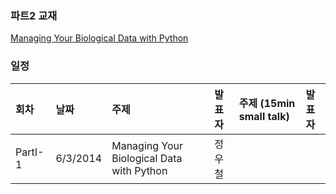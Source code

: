 
### 파트2 교재
[Managing Your Biological Data with Python](http://www.crcpress.com/product/isbn/9781439880937)

### 일정

|회차	    |날짜	   |주제	                                            |발표자	|주제 (15min small talk)           | 발표자  |
|:---	    |:---	   |:---	                                            |:---	|:---                              |:---  |
|PartI-1    |6/3/2014   |Managing Your Biological Data with Python 	    | 정우철 |                                  |         |

